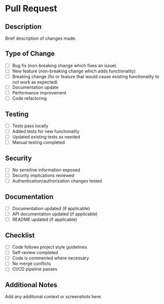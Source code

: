 # Pull Request

## Description
Brief description of changes made.

## Type of Change
- [ ] Bug fix (non-breaking change which fixes an issue)
- [ ] New feature (non-breaking change which adds functionality)
- [ ] Breaking change (fix or feature that would cause existing functionality to not work as expected)
- [ ] Documentation update
- [ ] Performance improvement
- [ ] Code refactoring

## Testing
- [ ] Tests pass locally
- [ ] Added tests for new functionality
- [ ] Updated existing tests as needed
- [ ] Manual testing completed

## Security
- [ ] No sensitive information exposed
- [ ] Security implications reviewed
- [ ] Authentication/authorization changes tested

## Documentation
- [ ] Documentation updated (if applicable)
- [ ] API documentation updated (if applicable)
- [ ] README updated (if applicable)

## Checklist
- [ ] Code follows project style guidelines
- [ ] Self-review completed
- [ ] Code is commented where necessary
- [ ] No merge conflicts
- [ ] CI/CD pipeline passes

## Additional Notes
Add any additional context or screenshots here.